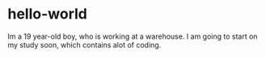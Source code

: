 # hello-world

Im a 19 year-old boy, who is working at a warehouse. I am going to start on my study soon, which contains alot of coding.
